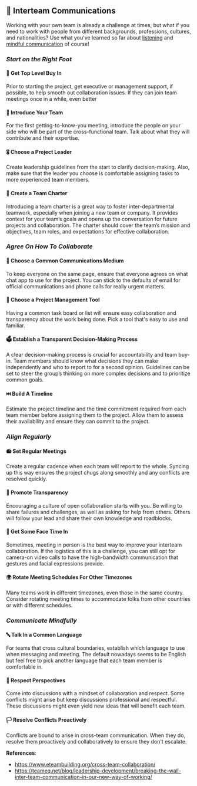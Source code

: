 ## 🚻 Interteam Communications
Working with your own team is already a challenge at times, but what if you need to work with people from different backgrounds, professions, cultures, and nationalities? Use what you've learned so far about [listening](https://github.com/glennsantos/senior-developer-roadmap/blob/main/communication/listening.md) and [mindful communication](https://github.com/glennsantos/senior-developer-roadmap/blob/main/communication/mindful-communication.md) of course!

### *Start on the Right Foot*

#### 🎩 Get Top Level Buy In  
Prior to starting the project, get executive or management support, if possible, to help smooth out collaboration issues. If they can join team meetings once in a while, even better

#### 📛 Introduce Your Team  
For the first getting-to-know-you meeting, introduce the people on your side who will be part of the cross-functional team. Talk about what they will contribute and their expertise.

#### 🎖️ Choose a Project Leader  
Create leadership guidelines from the start to clarify decision-making. Also, make sure that the leader you choose is comfortable assigning tasks to more experienced team members.

#### 🚩 Create a Team Charter  
Introducing a team charter is a great way to foster inter-departmental teamwork, especially when joining a new team or company. It provides context for your team’s goals and opens up the conversation for future projects and collaboration. The charter should cover the team’s mission and objectives, team roles, and expectations for effective collaboration.

### *Agree On How To Collaborate*

#### 📱 Choose a Common Communications Medium  
To keep everyone on the same page, ensure that everyone agrees on what chat app to use for the project. You can stick to the defaults of email for official communications and phone calls for really urgent matters.

#### 🧮 Choose a Project Management Tool  
Having a common task board or list will ensure easy collaboration and transparency about the work being done. Pick a tool that's easy to use and familiar.

#### 🗳️ Establish a Transparent Decision-Making Process  
A clear decision-making process is crucial for accountability and team buy-in. Team members should know what decisions they can make independently and who to report to for a second opinion. Guidelines can be set to steer the group’s thinking on more complex decisions and to prioritize common goals.

#### ⏭️ Build A Timeline  
Estimate the project timeline and the time commitment required from each team member before assigning them to the project. Allow them to assess their availability and ensure they can commit to the project.

### *Align Regularly*

#### 📻 Set Regular Meetings  
Create a regular cadence when each team will report to the whole. Syncing up this way ensures the project chugs along smoothly and any conflicts are resolved quickly. 

#### 🤲 Promote Transparency  
Encouraging a culture of open collaboration starts with you. Be willing to share failures and challenges, as well as asking for help from others. Others will follow your lead and share their own knowledge and roadblocks.

#### 🤗 Get Some Face Time In  
Sometimes, meeting in person is the best way to improve your interteam collaboration. If the logistics of this is a challenge, you can still opt for camera-on video calls to have the high-bandwidth communication that gestures and facial expressions provide.

#### 🌍 Rotate Meeting Schedules For Other Timezones  
Many teams work in different timezones, even those in the same country. Consider rotating meeting times to accommodate folks from other countries or with different schedules.

### *Communicate Mindfully*

#### 🔤 Talk In a Common Language  
For teams that cross cultural boundaries, establish which language to use when messaging and meeting. The default nowadays seems to be English but feel free to pick another language that each team member is comfortable in. 

#### 🙇 Respect Perspectives  
Come into discussions with a mindset of collaboration and respect. Some conflicts might arise but keep discussions professional and respectful. These discussions might even yield new ideas that will benefit each team.

#### 🏳️ Resolve Conflicts Proactively   
Conflicts are bound to arise in cross-team communication. When they do, resolve them proactively and collaboratively to ensure they don't escalate.

**References**:  
- https://www.eteambuilding.org/cross-team-collaboration/
- https://teameq.net/blog/leadership-development/breaking-the-wall-inter-team-communication-in-our-new-way-of-working/